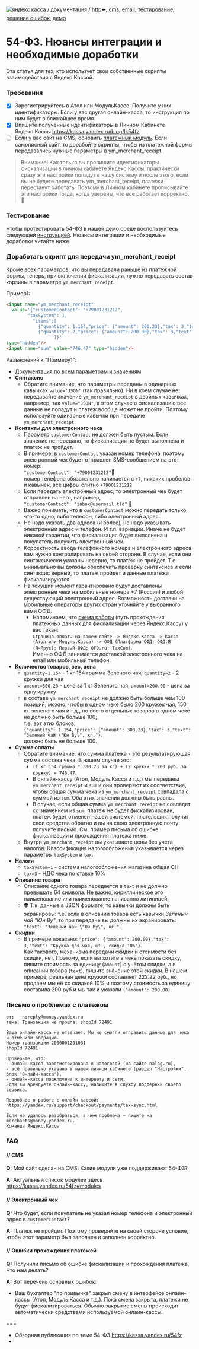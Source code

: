 [![яндекс касса](/i/yakassalogo.png "Яндекс Касса")](https://kassa.yandex.ru) / документация / [http](/demo/010%20интеграция%20для%20самописных%20сайтов.md):arrow_left:, [cms](/demo/011%20интеграция%20для%20CMS%20и%20SaaS.md), [email](/010%20интеграция%20email.md), [тестирование](/demo/030%20тестирование.md), [решение ошибок](/demo/031%20решение%20ошибок.md), [демо](/demo/032%20демо%20стенд.md)

54-ФЗ. Нюансы интеграции и необходимые доработки
================================================

Эта статья для тех, кто использует свои собственные скрипты взаимодействия с Яндекс.Кассой.

### Требования
- [x] Зарегистрируйтесь в Атол или МодульКассе. Получите у них идентификаторы. Если у вас другая онлайн-касса, то инструкция по ним будет в ближайшее время.
- [x] Впишите полученные идентификаторы в Личном Кабинете Яндекс.Кассы https://kassa.yandex.ru/blog/lk54fz
- [ ] Если у вас сайт на CMS, обновить [платежный модуль](https://kassa.yandex.ru/54fz#modules). Если самописный сайт, то дорабойте скрипты, чтобы из платежной формы передавались нужные параметры в ym_merchant_receipt.

> Внимание! Как только вы пропишите идентификаторы фискализации в личном кабинете Яндекс.Кассы, практически сразу эти настройки попадут в нашу систему и после этого, если вы не будете передавать ym_merchant_receipt, платежи перестанут работать. Поэтому в Личном кабинете прописывайте эти настройки тогда, когда уверены, что все работает корректно. :paw_prints:

### Тестирование

Чтобы протестировать 54-ФЗ в нашей демо среде воспользуйтесь следующей [инструкцией](/demo/030-01%20тестирование%2054фз.md). Нюансы интеграции и необходимые доработки читайте ниже.

### Доработать скрипт для передачи ym_merchant_receipt

Кроме всех параметров, что вы передавали раньше из платежной формы, теперь, при включении фискализации, нужно передавать состав корзины в параметре `ym_merchant_receipt`.

Пример1:
```html
<input name="ym_merchant_receipt"
  value='{"customerContact": "+79001231212",
        "taxSystem": 1,
          "items":[
            {"quantity": 1.154,"price": {"amount": 300.23},"tax": 3,"text": "Зеленый чай \"Юн Ву\", кг."},
            {"quantity": 2,"price": {"amount": 200.00},"tax": 3,"text": "Кружка для чая, шт., скидка 10%"}
                  ]}'
type="hidden"/>
<input name="sum" value="746.47" type="hidden"/>
```
Разъяснения к "Примеру1":
  * [Документация по всем параметрам и значениям](https://tech.yandex.ru/money/doc/payment-solution/payment-form/payment-form-receipt-docpage/)
* **Синтаксис**
  * Обратите внимание, что параметры переданы в одинарных кавычках `value='JSON'` (так правильно). Ни в коем случае не передавайте значение `ym_merchant_receipt` в двойных кавычках, например, так `value="JSON"`, в этом случае в фискализацию все данные не попадут и платеж вообще может не пройти. Поэтому используйте одинарные кавычки при передаче `ym_merchant_receipt`.
* **Контакты для электронного чека**
  * Параметр `customerContact` не должен быть пустым. Если значение не передано, то фискализация не будет выполнена и платеж не пройдет.
  * В примере, в `customerContact` указан номер телефона, поэтому электронный чек будет отправлен SMS-сообщением на этот номер:  
  `"customerContact": "+79001231212"`:iphone:  
  номер телефона обязательно начинается с `+7`, никаких пробелов и кавычек, все цифры слитно `+79001231212` 
  * Если передать электронный адрес, то электронный чек будет отправлен на него, например,  
  `"customerContact": "inbox@usermail.tld"` :e-mail: 
  * Важно понимать, что   в `customerContact` можно передать только что-то одно, либо телефон, либо электронный адрес.
  * Не надо указать два адреса (и более), не надо указывать электронный адрес и телефон. И т.п. вариации. Иначе не будет никакой гарантии, что фискализация будет выполнена и покупатель получить электронный чек.
  * Корректность ввода телефонного номера и электронного адреса вам нужно контролировать на своей стороне. В случае, если они синтаксически указаны неверно, то платёж не пройдет. Т.е. минимально вы должны обеспечить проверку синтаксиса и если синтаксис верный, то платеж пройдет и данные платежа фискализируются.
  * На текущий момент гарантировано будут доставлены электронные чеки на мобильные номера +7 (Россия) и любой существующий электронный адрес. Возможность доставки на мобильные операторы других стран уточняйте у выбранного вами ОФД.
    * Напоминаем, что [схема работы](https://kassa.yandex.ru/54fz#howitworks) (путь прохождения платежных данных для фискализации через Яндекс.Кассу) у вас такая:  
    `Страница оплаты на вашем сайте -> Яндекс.Касса -> Касса (Атол или Модуль.Касса) -> ОФД (Платформа ОФД; ОФД.Я (Я=Ярус); Первый ОФД; OFD.ru; TaxCom)`.  
    Именно ОФД занимается доставкой электронного чека на email или мобильный телефон.
* **Количество товаров, вес, цена**
  * `quantity=1.154` - 1 кг 154 грамма Зеленого чая; `quantity=2` - 2 кружки для чая
  * `amount=300.23` - цена за 1 кг Зеленого чая; `amount=200.00` - цена за одну кружку
  * в составе `ym_merchant_receipt` не должно быть больше чем 100 позиций; можно, чтобы в одном чеке было 200 кружек чая, 150 кг. зеленого чая и т.д., но всего отдельных товаров в одном чеке не должно быть больше 100;  
  т.е. вот этих блоков:  
  `{"quantity": 1.154,"price": {"amount": 300.23},"tax": 3,"text": "Зеленый чай \"Юн Ву\", кг."},`  
  должно быть не больше 100.
* **Сумма оплаты**
  * Обратите внимание, что сумма платежа - это результатирующая сумма состава чека. В нашем случае это:
    * `(1 кг 154 грамма * 300.23 за кг) + (2 кружки * 200 руб. за кружку) = 746.47`.
    * В онлайн-кассу (Атол, Модуль.Касса и т.д.) мы передаем `ym_merchant_receipt` и `sum` и они проверяют их соответствие, чтобы общая сумма чека из `ym_merchant_receipt` совпадала с суммой из `sum`. Оба этих значения должны быть равны.
    * В случае, если общая сумма `ym_merchant_receipt` не совпадет со значением из `sum`, платеж не будет фискализирован, платеж будет отменен нашей системой, плательщик получит свои средства обратно и вы на свою электронную почту получите письмо. См. пример письма об ошибке фискализации и прохождения платежа ниже.
  * Внутри `ym_merchant_receipt` вы указываете цены без учета налогов. Классификация налогообложения указывается через параметры `taxSystem` и `tax`.
* **Налоги**
  * `taxSystem=1` - система налогообложения магазина общая СН
  * `tax=3` - НДС чека по ставке 10%
* **Описание товара**
  * Описание одного товара передается в `text` и не должно превышать 64 символа. Не важно, кириллическое это наименование или наименование написанно литиницей.
  * :alien: Т.к. данные в JSON формате, то кавычки должны быть экранировы: т.е. если в описании товара есть кавычки _Зеленый чай "Юн Ву"_, то при передаче вы должны их экранировать:  
  `"text": "Зеленый чай \"Юн Ву\", кг."`.
* **Скидки**
  * В примере показано: `"price": {"amount": 200.00},"tax": 3,"text": "Кружка для чая, шт., скидка 10%"}`.  
  Как такового, механизма передачи скидки и стоимости без скидки, нет. Поэтому, если вы хотите в чеке показать скидку, пишите стоимость за единицу (`amount`) с учётом скидки, а в описании товара (`text`), пишите значение этой скидки. В нашем примере, реальная цена кружки составляет 222.22 руб., но продаем мы её со скидкой 10% и поэтому стоимость за единицу составила 200 руб и мы так и указали `{"amount": 200.00}`.
  
<!--
* Учитывайте то, что все значение обрабатываются функцией URL Encode, а значит, например, если передать кириллическое значение, то один кириллический символ будет преобразован в 6 (буква "Ё" после обработки функцией URL Encode преобразиться в 6 символов "%D0%81").
-->
  
### Письмо о проблемах с платежом

```
от:   noreply@money.yandex.ru
тема: Транзакция не прошла. shopId 72491

Ваша онлайн-касса не отвечает. Мы не смогли отправить данные для чека и отменили операцию.
Номер транзакции 2000001201031
shopId 72491

Проверьте, что:
- онлайн-касса зарегистрирована в налоговой (на сайте nalog.ru),
- всё правильно указано в нашем личном кабинете (раздел "Настройки", блок "Онлайн-касса"),
- онлайн-касса подключена к интернету и сети.
Если вы арендуете онлайн-кассу, напишите в службу поддержки своего сервиса.

Подробнее о работе с онлайн-кассой: https://yandex.ru/support/checkout/payments/tax-sync.html

Если не удалось разобраться, в чем проблема — пишите на merchants@money.yandex.ru.
Команда Яндекс.Кассы
```

### FAQ

#### // CMS

**Q:** Мой сайт сделан на CMS. Какие модули уже поддерживают 54-ФЗ?

**A:** Актуальный список модулей здесь https://kassa.yandex.ru/54fz#modules

#### // Электронный чек

**Q:** Что будет, если покупатель не указал номер телефона и электронный адрес в `customerContact`?

**A:** Платеж не пройдет. Поэтому проверяйте на своей стороне условие, чтобы этот параметр был заполнен и заполнен корректно.

#### // Ошибки прохождения платежей

**Q:** Получили письмо об ошибке фискализации и прохождения платежа. Что нам делать?

**A:** Вот перечень основных ошибок:
* Ваш бухгалтер "по привычке" закрыл смену в интерфейсе онлайн-кассы (Атол, Модуль.Касса и т.д.). Пока смена закрыта, платежи не будут фискализироваться. Обычно закрытие смены происходит автоматически средствами используемой онлайн-кассы.

===

* Обзорная публикация по теме 54-ФЗ https://kassa.yandex.ru/54fz
* 
<!--
https://journal.tinkoff.ru/slozhno/online-kkt/
https://habrahabr.ru/company/bitrix/blog/321818/
-->
